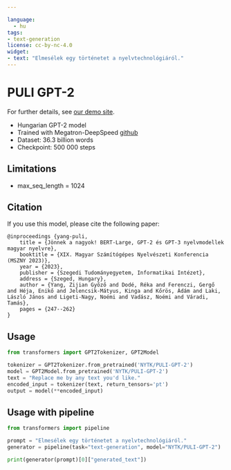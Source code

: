 ```yaml
---

language: 
  - hu
tags:
- text-generation
license: cc-by-nc-4.0
widget:
- text: "Elmesélek egy történetet a nyelvtechnológiáról."
---
```


# PULI GPT-2

For further details, see [our demo site](https://juniper.nytud.hu/demo/gpt2).

  - Hungarian GPT-2 model
  - Trained with Megatron-DeepSpeed [github](https://github.com/microsoft/Megatron-DeepSpeed)
  - Dataset: 36.3 billion words
  - Checkpoint: 500 000 steps

## Limitations

- max_seq_length = 1024


## Citation
If you use this model, please cite the following paper:

```
@inproceedings {yang-puli,
    title = {Jönnek a nagyok! BERT-Large, GPT-2 és GPT-3 nyelvmodellek magyar nyelvre},
	booktitle = {XIX. Magyar Számítógépes Nyelvészeti Konferencia (MSZNY 2023)},
	year = {2023},
	publisher = {Szegedi Tudományegyetem, Informatikai Intézet},
	address = {Szeged, Hungary},
	author = {Yang, Zijian Győző and Dodé, Réka and Ferenczi, Gergő and Héja, Enikő and Jelencsik-Mátyus, Kinga and Kőrös, Ádám and Laki, László János and Ligeti-Nagy, Noémi and Vadász, Noémi and Váradi, Tamás},
	pages = {247--262}
}
```

## Usage

```python
from transformers import GPT2Tokenizer, GPT2Model

tokenizer = GPT2Tokenizer.from_pretrained('NYTK/PULI-GPT-2')
model = GPT2Model.from_pretrained('NYTK/PULI-GPT-2')
text = "Replace me by any text you'd like."
encoded_input = tokenizer(text, return_tensors='pt')
output = model(**encoded_input)

```
## Usage with pipeline

```python
from transformers import pipeline

prompt = "Elmesélek egy történetet a nyelvtechnológiáról."
generator = pipeline(task="text-generation", model="NYTK/PULI-GPT-2")

print(generator(prompt)[0]["generated_text"])
```